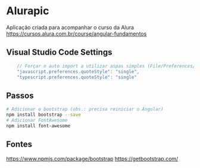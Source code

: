 # Alurapic
Aplicação criada para acompanhar o curso da Alura 
https://cursos.alura.com.br/course/angular-fundamentos

## Visual Studio Code Settings
```javascript
    // Forçar o auto import a utilizar aspas simples (File/Preferences/Settings)
    "javascript.preferences.quoteStyle": "single",
    "typescript.preferences.quoteStyle": "single"
```

## Passos

```bash
# Adicionar o bootstrap (obs.: precisa reiniciar o Angular)
npm install bootstrap --save
# Adicionar FontAwesome
npm install font-awesome
```

## Fontes
https://www.npmjs.com/package/bootstrap
https://getbootstrap.com/